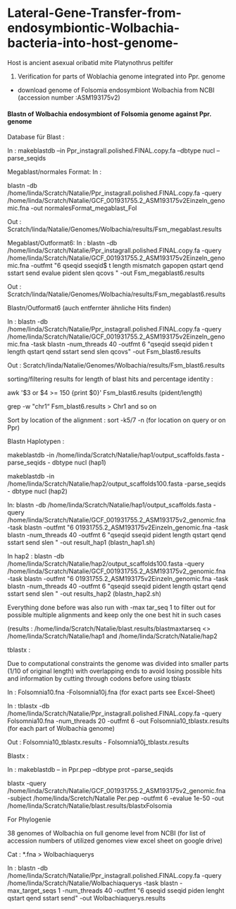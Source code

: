 # Lateral-Gene-Transfer-from-endosymbiontic-Wolbachia-bacteria-into-host-genome-
Host is ancient asexual oribatid mite Platynothrus peltifer


1. Verification for parts of Woblachia genome integrated into Ppr. genome

- download genome of Folsomia endosymbiont Wolbachia from NCBI (accession number :ASM193175v2)

#### Blastn of Wolbachia endosymbiont of Folsomia genome against Ppr. genome 

Database für Blast :

In : makeblastdb  –in Ppr_instagrall.polished.FINAL.copy.fa  –dbtype nucl –parse_seqids 

Megablast/normales Format:
In : 

blastn -db /home/linda/Scratch/Natalie/Ppr_instagrall.polished.FINAL.copy.fa -query /home/linda/Scratch/Natalie/GCF_001931755.2_ASM193175v2Einzeln_genomic.fna  -out normalesFormat_megablast_Fol

Out : Scratch/linda/Natalie/Genomes/Wolbachia/results/Fsm_megablast.results

Megablast/Outformat6:
In : 
blastn -db /home/linda/Scratch/Natalie/Ppr_instagrall.polished.FINAL.copy.fa -query /home/linda/Scratch/Natalie/GCF_001931755.2_ASM193175v2Einzeln_genomic.fna  -outfmt "6 qseqid sseqid$
t length mismatch gapopen qstart qend sstart send evalue pident slen qcovs " -out Fsm_megablast6.results

Out : Scratch/linda/Natalie/Genomes/Wolbachia/results/Fsm_megablast6.results

Blastn/Outformat6 (auch entfernter ähnliche Hits finden)

In : 
blastn -db /home/linda/Scratch/Natalie/Ppr_instagrall.polished.FINAL.copy.fa -query /home/linda/Scratch/Natalie/GCF_001931755.2_ASM193175v2Einzeln_genomic.fna -task blastn -num_threads 40 -outfmt 6 "qseqid sseqid piden
t length qstart qend sstart send slen qcovs" -out Fsm_blast6.results

Out : Scratch/linda/Natalie/Genomes/Wolbachia/results/Fsm_blast6.results
 
sorting/filtering results for length of blast hits and percentage identity : 

awk '$3 or $4 >= 150 {print $0}' Fsm_blast6.results (pident/length)

grep -w  "chr1“ Fsm_blast6.results > Chr1 and so on

Sort by location of the alignment : sort -k5/7 -n (for location on query or on Ppr)

Blastn Haplotypen :

makeblastdb -in /home/linda/Scratch/Natalie/hap1/output_scaffolds.fasta -parse_seqids - dbtype nucl (hap1)

makeblastdb -in /home/linda/Scratch/Natalie/hap2/output_scaffolds100.fasta -parse_seqids - dbtype nucl (hap2)

In: blastn -db /home/linda/Scratch/Natalie/hap1/output_scaffolds.fasta -query /home/linda/Scratch/Natalie/GCF_001931755.2_ASM193175v2_genomic.fna  -task blastn -outfmt "6 01931755.2_ASM193175v2Einzeln_genomic.fna -task blastn -num_threads 40 -outfmt 6 "qseqid sseqid pident length qstart qend sstart send slen " -out result_hap1
(blastn_hap1.sh)

In hap2 :  blastn -db /home/linda/Scratch/Natalie/hap2/output_scaffolds100.fasta  -query /home/linda/Scratch/Natalie/GCF_001931755.2_ASM193175v2_genomic.fna  -task blastn -outfmt "6 01931755.2_ASM193175v2Einzeln_genomic.fna -task blastn -num_threads 40 -outfmt 6 "qseqid sseqid pident length qstart qend sstart send slen " -out results_hap2
(blastn_hap2.sh)

Everything done before was also run with -max tar_seq 1 to filter out for possible multiple alignments and keep only the one best hit in such cases

(results : /home/linda/Scratch/Natalie/blast.results/blastmaxtarseq <> /home/linda/Scratch/Natalie/hap1 and /home/linda/Scratch/Natalie/hap2



tblastx : 

Due to computational constraints the genome was divided into smaller parts (1/10 of original length) with overlapping ends to avoid losing possible hits and information by cutting through codons before using tblastx 

In : Folsomnia10.fna -Folsomnia10j.fna (for exact parts see Excel-Sheet)

In : tblastx -db /home/linda/Scratch/Natalie/Ppr_instagrall.polished.FINAL.copy.fa -query Folsomnia10.fna  -num_threads 20 -outfmt 6 -out Folsomnia10_tblastx.results (for each part of Wolbachia genome)
 
Out : Folsomnia10_tblastx.results - Folsomnia10j_tblastx.results

Blastx :

In : makeblastdb – in Ppr.pep –dbtype prot –parse_seqids 

blastx -query /home/linda/Scratch/Natalie/GCF_001931755.2_ASM193175v2_genomic.fna -subject /home/linda/Scretch/Natalie Per.pep  -outfmt 6 -evalue 1e-50 
-out /home/linda/Scratch/Natalie/blast.results/blastxFolsomia

For Phylogenie 

38 genomes of Wolbachia on full genome level from NCBI (for list of accession numbers of utilized genomes view excel sheet on google drive)
  
Cat : *.fna > Wolbachiaquerys

In : blastn -db /home/linda/Scratch/Natalie/Ppr_instagrall.polished.FINAL.copy.fa -query /home/linda/Scratch/Natalie/Wolbachiaquerys -task blastn -max_target_seqs 1 -num_threads 40 -outfmt "6 qseqid sseqid piden lenght qstart qend sstart send" -out Wolbachiaquerys.results


